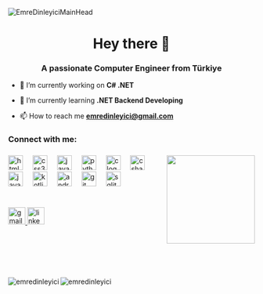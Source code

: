 ![EmreDinleyiciMainHead](https://github.com/user-attachments/assets/c754c37b-ede6-4ba0-9b1c-69191238b3b4)

<h1 align="center">Hey there 👋</h1>

<h3 align="center">A passionate Computer Engineer from Türkiye</h3>

- 🔭 I’m currently working on **C# .NET**

- 🌱 I’m currently learning **.NET Backend Developing**

- 📫 How to reach me **emredinleyici@gmail.com**

<h3 align="left">Connect with me:</h3>

###

<img align="right" height="180em" src="https://media.giphy.com/media/l44Qqz6gO6JiVV3pu/giphy.gif"  />

###

<div align="left">
  <img src="https://cdn.jsdelivr.net/gh/devicons/devicon/icons/html5/html5-original.svg" height="30" alt="html5 logo"  />
  <img width="12" />
  <img src="https://cdn.jsdelivr.net/gh/devicons/devicon/icons/css3/css3-original.svg" height="30" alt="css3 logo"  />
  <img width="12" />
  <img src="https://cdn.jsdelivr.net/gh/devicons/devicon/icons/javascript/javascript-original.svg" height="30" alt="javascript logo"  />
  <img width="12" />
  <img src="https://cdn.jsdelivr.net/gh/devicons/devicon/icons/python/python-original.svg" height="30" alt="python logo"  />
  <img width="12" />
  <img src="https://cdn.jsdelivr.net/gh/devicons/devicon/icons/c/c-original.svg" height="30" alt="c logo"  />
  <img width="12" />
  <img src="https://cdn.jsdelivr.net/gh/devicons/devicon/icons/csharp/csharp-original.svg" height="30" alt="csharp logo"  />
  <img width="12" />
  <img src="https://cdn.jsdelivr.net/gh/devicons/devicon/icons/java/java-original.svg" height="30" alt="java logo"  />
  <img width="12" />
  <img src="https://cdn.jsdelivr.net/gh/devicons/devicon/icons/kotlin/kotlin-original.svg" height="30" alt="kotlin logo"  />
  <img width="12" />
  <img src="https://cdn.jsdelivr.net/gh/devicons/devicon/icons/android/android-original.svg" height="30" alt="android logo"  />
  <img width="12" />
  <img src="https://cdn.jsdelivr.net/gh/devicons/devicon/icons/git/git-original.svg" height="30" alt="git logo"  />
  <img width="12" />
  <img src="https://cdn.jsdelivr.net/gh/devicons/devicon/icons/sqlite/sqlite-original.svg" height="30" alt="sqlite logo"  />
</div>
<br>

###

<div align="left">
  <a href="mailto:emredinleyici@gmail.com">
    <img src="https://img.shields.io/static/v1?message=Gmail&logo=gmail&label=&color=D14836&logoColor=white&labelColor=&style=for-the-badge" height="35em" alt="gmail logo"  />
  </a>
  <a href="https://linkedin.com/in/emre-dinleyici-a25042277">
    <img src="https://img.shields.io/static/v1?message=LinkedIn&logo=linkedin&label=&color=0077B5&logoColor=white&labelColor=&style=for-the-badge" height="35em" alt="linkedin logo"  />
  </a>
</div>

<br><br><br><br>

###

<p>
  <img align="left" src="https://github-readme-stats.vercel.app/api?username=emredinleyici&show_icons=true&theme=radical" alt="emredinleyici"/>
  <img align="left" src="https://github-readme-stats.vercel.app/api/top-langs?username=emredinleyici&show_icons=true&locale=en&layout=compact&theme=radical" alt="emredinleyici"/>
</p>
